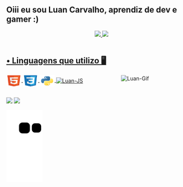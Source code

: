 ## Oiii eu sou Luan Carvalho, aprendiz de dev e gamer :)

<div align="center">
  <a href="https://github.com/Luanncrvv">
  <img height="180em" src="https://github-readme-stats.vercel.app/api?username=Luanncrvv&show_icons=true&theme=midnight-purple&include_all_commits=true&count_private=true"/>
  <img height="180em" src="https://github-readme-stats.vercel.app/api/top-langs/?username=Luanncrvv&layout=compact&langs_count=7&theme=midnight-purple"/>
</div>

<div style="display: inline_block"><br>
  <h2>• Linguagens que utilizo 🖥</h2>
  <img align="center" alt="Luan-HTML" height="30" width="40" src="https://raw.githubusercontent.com/devicons/devicon/master/icons/html5/html5-original.svg">
  <img align="center" alt="Luan-CSS" height="30" width="40" src="https://raw.githubusercontent.com/devicons/devicon/master/icons/css3/css3-original.svg">
  <img align="center" alt="Luan-Python" height="30" width="40" src="https://raw.githubusercontent.com/devicons/devicon/master/icons/python/python-original.svg">
  <img align="center" alt="Luan-JS" height="30" witdh="40" src="https://cdn.jsdelivr.net/gh/devicons/devicon/icons/javascript/javascript-original.svg" />
  
  <img align="right" alt="Luan-Gif" height="200" width="200" src="https://cdn.discordapp.com/attachments/963372263200161843/963585354810687498/picasion.com_3c7160d9e3fbae206d27fa4ad073200a.gif">
</div>
  
##
  
<div>
  <a href="https://www.instagram.com/luann.andd/" target="_blank"><img src="https://img.shields.io/badge/-Instagram-%23E4405F?style=for-the-badge&logo=instagram&logoColor=white" target="_blank"></a>
 	<a href = "mailto:luancrvdev@gmail.com"><img src="https://img.shields.io/badge/-Gmail-%23333?style=for-the-badge&logo=gmail&logoColor=white" target="_blank"></a>
</div>     
  
<div> 
 
  ![Snake animation](https://github.com/Luanncrvv/Luanncrvv/blob/output/github-contribution-grid-snake.svg)
 
</div>
